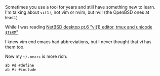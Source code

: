 Sometimes you use a tool for years and still have something new to
learn. I'm talking about `vi(1)`, not vim or nvim, but nvi! (the
OpenBSD ones at least.)

While I was reading [NetBSD desktop pt.6 "vi(1) editor, tmux and
unicode
`$TERM`"](https://www.unitedbsd.com/d/12-netbsd-desktop-pt-6-vi1-editor-tmux-and-unicode-term)

I knew vim end emacs had abbreviations, but I never thought that vi
has them too.

Now my `~/.nexrc` is more rich:

	ab #d #define
	ab #i #include
